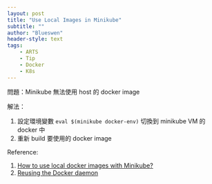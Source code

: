 ```yaml
---
layout: post
title: "Use Local Images in Minikube"
subtitle: ""
author: "Blueswen"
header-style: text
tags:
    - ARTS
    - Tip
    - Docker
    - K8s
---
```


問題：Minikube 無法使用 host 的 docker image

解法：

1. 設定環境變數 ```eval $(minikube docker-env)``` 切換到 minikube VM 的 docker 中
2. 重新 build 要使用的 docker image

Reference:

1. [How to use local docker images with Minikube?](https://stackoverflow.com/a/42564211/13582118)
2. [Reusing the Docker daemon](https://github.com/kubernetes/minikube/blob/0c616a6b42b28a1aab8397f5a9061f8ebbd9f3d9/README.md#reusing-the-docker-daemon)
